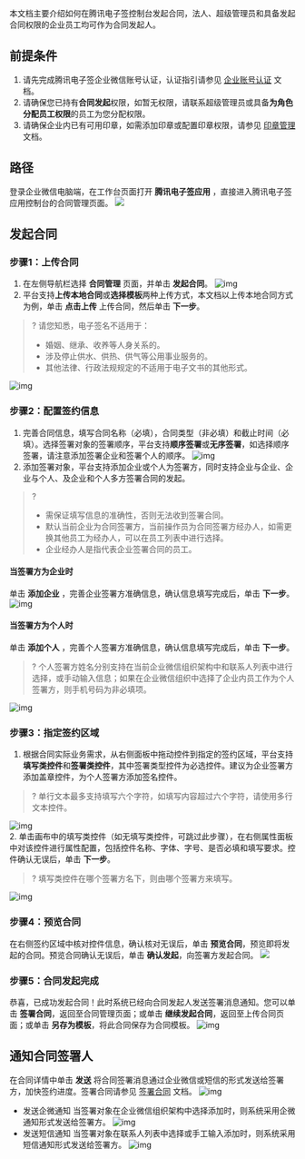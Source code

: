 本文档主要介绍如何在腾讯电子签控制台发起合同，法人、超级管理员和具备发起合同权限的企业员工均可作为合同发起人。



## 前提条件
1. 请先完成腾讯电子签企业微信账号认证，认证指引请参见 [企业账号认证](https://cloud.tencent.com/document/product/1323/77414) 文档。
2. 请确保您已持有**合同发起**权限，如暂无权限，请联系超级管理员或具备**为角色分配员工权限**的员工为您分配权限。
3. 请确保企业内已有可用印章，如需添加印章或配置印章权限，请参见 [印章管理](https://doc.weixin.qq.com/doc/w3_AFcA9gaRACgRRdRb0NwRXqiB9D7aJ?scode=AJEAIQdfAAoZdK6Q09AFcA9gaRACg) 文档。


## 路径
登录企业微信电脑端，在工作台页面打开 **腾讯电子签应用** ，直接进入腾讯电子签应用控制台的合同管理页面。
![](https://qcloudimg.tencent-cloud.cn/raw/716f0eca9e4a12380b293638ac9ae374.png)    



## 发起合同

### 步骤1：上传合同
1. 在左侧导航栏选择 **合同管理** 页面，并单击 **发起合同**。
![img](https://qcloudimg.tencent-cloud.cn/raw/86d1b5b1714c14da87282c263a1a22df.png)        
2. 平台支持**上传本地合同**或**选择模板**两种上传方式，本文档以上传本地合同方式为例，单击 **点击上传** 上传合同，然后单击 **下一步**。
>? 请您知悉，电子签名不适用于：
> - 婚姻、继承、收养等人身关系的。
> - 涉及停止供水、供热、供气等公用事业服务的。
> - 其他法律、行政法规规定的不适用于电子文书的其他形式。

 ![img](https://qcloudimg.tencent-cloud.cn/raw/2ae71b7a8c12186031a0bd2aa3e09cec.png)        


### 步骤2：配置签约信息
1. 完善合同信息，填写合同名称（必填），合同类型（非必填）和截止时间（必填）。选择签署对象的签署顺序，平台支持**顺序签署**或**无序签署**，如选择顺序签署，请注意添加签署企业和签署个人的顺序。
![img](https://qcloudimg.tencent-cloud.cn/raw/84d832640ea212a60b3b3dbaaf0bdacc.png)        
2. 添加签署对象，平台支持添加企业或个人为签署方，同时支持企业与企业、企业与个人、及企业和个人多方签署合同的发起。
>? 
>- 需保证填写信息的准确性，否则无法收到签署合同。
>- 默认当前企业为合同签署方，当前操作员为合同签署方经办人，如需更换其他员工为经办人，可以在员工列表中进行选择。
>- 企业经办人是指代表企业签署合同的员工。

#### 当签署方为企业时
单击 **添加企业** ，完善企业签署方准确信息，确认信息填写完成后，单击 **下一步**。
![img](https://qcloudimg.tencent-cloud.cn/raw/d2f3af65a9f3a9dea73ddac2f72504b9.png)        

#### 当签署方为个人时
单击 **添加个人** ，完善个人签署方准确信息，确认信息填写完成后，单击 **下一步**。
>? 个人签署方姓名分别支持在当前企业微信组织架构中和联系人列表中进行选择，或手动输入信息；如果在企业微信组织中选择了企业内员工作为个人签署方，则手机号码为非必填项。

![img](https://qcloudimg.tencent-cloud.cn/raw/89a3de2f07615fb2dbd8adc9f50b37cf.png)        



### 步骤3：指定签约区域
1. 根据合同实际业务需求，从右侧面板中拖动控件到指定的签约区域，平台支持**填写类控件**和**签署类控件**，其中签署类型控件为必选控件。建议为企业签署方添加盖章控件，为个人签署方添加签名控件。
>? 单行文本最多支持填写六个字符，如填写内容超过六个字符，请使用多行文本控件。

 ![img](https://qcloudimg.tencent-cloud.cn/raw/661be6c9ea7940637bc114a6a1b4b4dd.png)        
2. 单击画布中的填写类控件（如无填写类控件，可跳过此步骤），在右侧属性面板中对该控件进行属性配置，包括控件名称、字体、字号、是否必填和填写要求。控件确认无误后，单击 **下一步**。
>? 填写类控件在哪个签署方名下，则由哪个签署方来填写。

 ![img](https://qcloudimg.tencent-cloud.cn/raw/1be841b2c7b81760abf4ac150c012eac.png)        



### 步骤4：预览合同
在右侧签约区域中核对控件信息，确认核对无误后，单击 **预览合同**，预览即将发起的合同。预览合同确认无误后，单击 **确认发起**，向签署方发起合同。
![](https://qcloudimg.tencent-cloud.cn/raw/60bbeca729acf47f7716324e006e14fa.png)    


### 步骤5：合同发起完成
恭喜，已成功发起合同！此时系统已经向合同发起人发送签署消息通知。您可以单击 **签署合同**，返回至合同管理页面；或单击 **继续发起合同**，返回至上传合同页面；或单击 **另存为模板**，将此合同保存为合同模板。
![img](https://qcloudimg.tencent-cloud.cn/raw/759b87afedbf27a6e70faf50cd653d4e.png)        


## 通知合同签署人
在合同详情中单击 **发送** 将合同签署消息通过企业微信或短信的形式发送给签署方，加快签约进度。签署合同请参见 [签署合同](https://cloud.tencent.com/document/product/1323/77775) 文档。
![img](https://qcloudimg.tencent-cloud.cn/raw/82a209be6c5777c228a601892e365afe.png)        
- 发送企微通知
当签署对象在企业微信组织架构中选择添加时，则系统采用企微通知形式发送给签署方。
![img](https://qcloudimg.tencent-cloud.cn/raw/b1e7d1201a3a820f5043fa00d43d3508.png)        
- 发送短信通知
当签署对象在联系人列表中选择或手工输入添加时，则系统采用短信通知形式发送给签署方。
![img](https://qcloudimg.tencent-cloud.cn/raw/a468ec2e30e709dc9fdf48b65347a5d4.png)        
